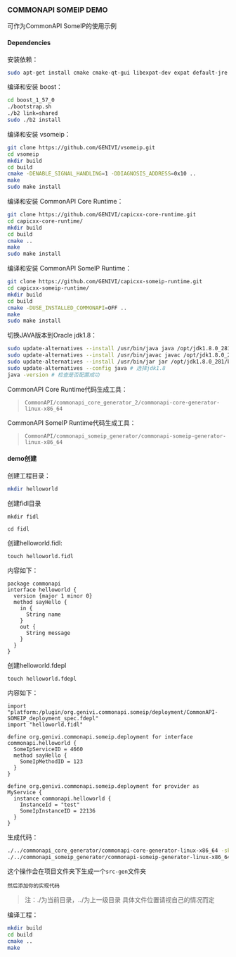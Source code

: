 ### COMMONAPI SOMEIP DEMO

可作为CommonAPI SomeIP的使用示例

#### Dependencies

安装依赖：

```bash
sudo apt-get install cmake cmake-qt-gui libexpat-dev expat default-jre
```

编译和安装 boost：

```bash
cd boost_1_57_0
./bootstrap.sh
./b2 link=shared
sudo ./b2 install
```

编译和安装 vsomeip：

```bash
git clone https://github.com/GENIVI/vsomeip.git
cd vsomeip
mkdir build
cd build
cmake -DENABLE_SIGNAL_HANDLING=1 -DDIAGNOSIS_ADDRESS=0x10 ..
make
sudo make install
```

编译和安装 CommonAPI Core Runtime：

```bash
git clone https://github.com/GENIVI/capicxx-core-runtime.git
cd capicxx-core-runtime/
mkdir build
cd build
cmake ..
make
sudo make install
```

编译和安装 CommonAPI SomeIP Runtime：

```bash
git clone https://github.com/GENIVI/capicxx-someip-runtime.git
cd capicxx-someip-runtime/
mkdir build
cd build
cmake -DUSE_INSTALLED_COMMONAPI=OFF ..
make
sudo make install
```

切换JAVA版本到Oracle jdk1.8：

```bash
sudo update-alternatives --install /usr/bin/java java /opt/jdk1.8.0_281/bin/java 700
sudo update-alternatives --install /usr/bin/javac javac /opt/jdk1.8.0_281/bin/javac 700
sudo update-alternatives --install /usr/bin/jar jar /opt/jdk1.8.0_281/bin/jar 700
sudo update-alternatives --config java # 选择jdk1.8
java -version # 检查是否配置成功
```

CommonAPI Core Runtime代码生成工具：

> `CommonAPI/commonapi_core_generator_2/commonapi-core-generator-linux-x86_64`

CommonAPI SomeIP Runtime代码生成工具：

> `CommonAPI/commonapi_someip_generator/commonapi-someip-generator-linux-x86_64`



#### demo创建

创建工程目录：

```bash
mkdir helloworld
```

创建fidl目录

`mkdir fidl`

`cd fidl`

创建helloworld.fidl:

`touch helloworld.fidl`

内容如下：

```
package commonapi
interface helloworld {
  version {major 1 minor 0}
  method sayHello {
    in {
      String name
    }
    out {
      String message
    }
  }
}
```

创建helloworld.fdepl

`touch helloworld.fdepl`

内容如下：

```
import "platform:/plugin/org.genivi.commonapi.someip/deployment/CommonAPI-SOMEIP_deployment_spec.fdepl"
import "helloworld.fidl"

define org.genivi.commonapi.someip.deployment for interface commonapi.helloworld {
  SomeIpServiceID = 4660
  method sayHello {
    SomeIpMethodID = 123
  }
}

define org.genivi.commonapi.someip.deployment for provider as MyService {
  instance commonapi.helloworld {
    InstanceId = "test"
    SomeIpInstanceID = 22136
  }
}
```



生成代码：

```bash
./../commonapi_core_generator/commonapi-core-generator-linux-x86_64 -sk ./fidl/helloworld.fidl
./../commonapi_someip_generator/commonapi-someip-generator-linux-x86_64 ./fidl/helloworld.fdepl
```

这个操作会在项目文件夹下生成一个`src-gen`文件夹

`然后添加你的实现代码`

> 注：./为当前目录，../为上一级目录 具体文件位置请视自己的情况而定

编译工程：

```bash
mkdir build
cd build
cmake ..
make
```